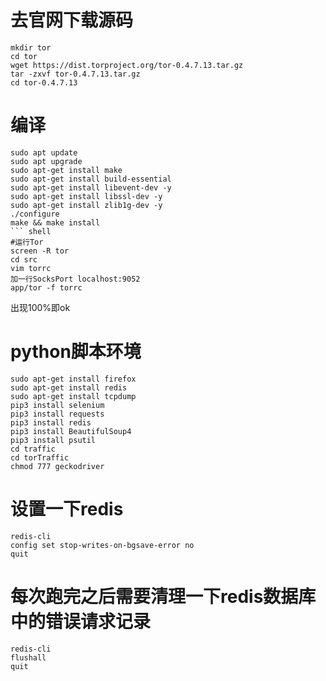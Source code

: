 

# 去官网下载源码
``` shell
mkdir tor
cd tor
wget https://dist.torproject.org/tor-0.4.7.13.tar.gz
tar -zxvf tor-0.4.7.13.tar.gz
cd tor-0.4.7.13
```
# 编译
```
sudo apt update
sudo apt upgrade
sudo apt-get install make
sudo apt-get install build-essential
sudo apt-get install libevent-dev -y
sudo apt-get install libssl-dev -y
sudo apt-get install zlib1g-dev -y
./configure
make && make install
``` shell
#运行Tor
screen -R tor
cd src
vim torrc
加一行SocksPort localhost:9052
app/tor -f torrc
```
出现100%即ok

# python脚本环境
``` shell
sudo apt-get install firefox
sudo apt-get install redis
sudo apt-get install tcpdump
pip3 install selenium
pip3 install requests
pip3 install redis
pip3 install BeautifulSoup4
pip3 install psutil
cd traffic
cd torTraffic
chmod 777 geckodriver
```
# 设置一下redis
``` shell
redis-cli
config set stop-writes-on-bgsave-error no
quit
```

# 每次跑完之后需要清理一下redis数据库中的错误请求记录
``` shell
redis-cli
flushall
quit
```
